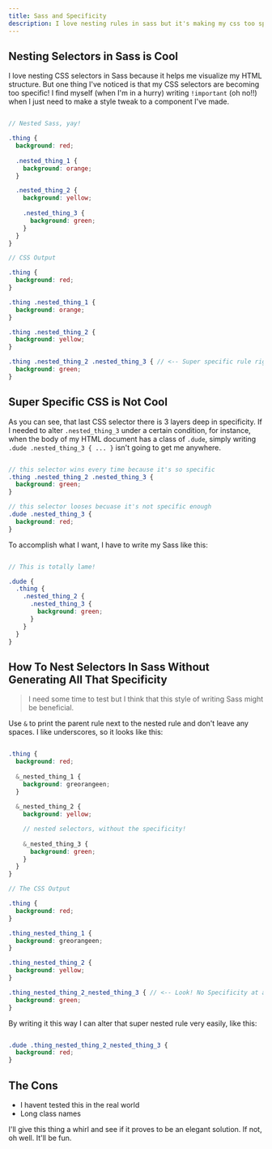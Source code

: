 ```yaml
---
title: Sass and Specificity
description: I love nesting rules in sass but it's making my css too specific!
---
```


## Nesting Selectors in Sass is Cool

I love nesting CSS selectors in Sass because it helps me visualize my HTML structure. But one thing I've noticed is that my CSS selectors are becoming too specific! I find myself (when I'm in a hurry) writing `!important` (oh no!!) when I just need to make a style tweak to a component I've made.

~~~ scss

// Nested Sass, yay!

.thing {
  background: red;  
  
  .nested_thing_1 {
    background: orange;
  }

  .nested_thing_2 {
    background: yellow;
    
    .nested_thing_3 {
      background: green;
    }
  }
}

// CSS Output

.thing {
  background: red;
}

.thing .nested_thing_1 {
  background: orange;
}

.thing .nested_thing_2 {
  background: yellow;
}

.thing .nested_thing_2 .nested_thing_3 { // <-- Super specific rule right there!
  background: green;
}

~~~

## Super Specific CSS is Not Cool

As you can see, that last CSS selector there is 3 layers deep in specificity. If I needed to alter `.nested_thing_3` under a certain condition, for instance, when the body of my HTML document has a class of `.dude`, simply writing `.dude .nested_thing_3 { ... }` isn't going to get me anywhere.

~~~ scss

// this selector wins every time because it's so specific
.thing .nested_thing_2 .nested_thing_3 {
  background: green;
}

// this selector looses becuase it's not specific enough
.dude .nested_thing_3 {
  background: red;
}

~~~

To accomplish what I want, I have to write my Sass like this:

~~~scss

// This is totally lame!

.dude {
  .thing {
    .nested_thing_2 {
      .nested_thing_3 {
        background: green;
      }
    }
  }
}

~~~

## How To Nest Selectors In Sass Without Generating All That Specificity

> I need some time to test but I think that this style of writing Sass might be beneficial.

Use `&` to print the parent rule next to the nested rule and don't leave any spaces. I like underscores, so it looks like this:

~~~scss

.thing {
  background: red;
  
  &_nested_thing_1 {
    background: greorangeen;
  }
  
  &_nested_thing_2 {
    background: yellow;

    // nested selectors, without the specificity!
    
    &_nested_thing_3 {
      background: green;
    }
  }
}

// The CSS Output

.thing {
  background: red;
}

.thing_nested_thing_1 {
  background: greorangeen;
}

.thing_nested_thing_2 {
  background: yellow;
}

.thing_nested_thing_2_nested_thing_3 { // <-- Look! No Specificity at all!
  background: green;
}

~~~

By writing it this way I can alter that super nested rule very easily, like this:

~~~scss

.dude .thing_nested_thing_2_nested_thing_3 {
  background: red;
}

~~~

## The Cons

- I havent tested this in the real world
- Long class names

I'll give this thing a whirl and see if it proves to be an elegant solution. If not, oh well. It'll be fun.
